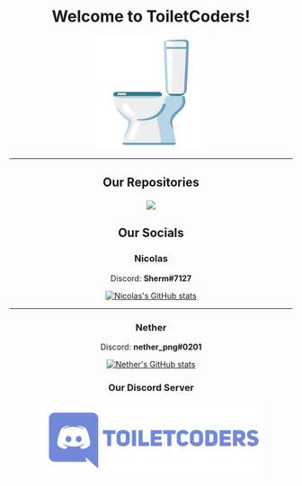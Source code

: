 <h1 align="center">Welcome to ToiletCoders!</h1>
<div align="center">
  <img width="200" src="https://github.com/ToiletCoders/.github/blob/main/profile/images/toilet.png" />
  </div>
</div>
<hr />
<h2 align="center">Our Repositories</h2>
<div align="center">
  <a href="https://github.com/ToiletCoders/THU-Summary-SS22">
    <img align="center" src="https://github-readme-stats.vercel.app/api/pin/?username=ToiletCoders&repo=THU-Summary-SS22&layout=compact&theme=dark" />
  </a>
</div>
<h2 align="center">Our Socials</h2>
<div align="center">
  <h3>Nicolas</h3>
  <p>Discord: <strong>Sherm#7127</strong></p>
  
   [![Nicolas's GitHub stats](https://github-readme-stats.vercel.app/api?username=bircni&layout=compact&theme=dark)](https://github.com/bircni/github-readme-stats)
  
  <hr />
  
  <h3>Nether</h3>
  <p>Discord: <strong>nether_png#0201</strong></p>

  [![Nether's GitHub stats](https://github-readme-stats.vercel.app/api?username=GitNether&layout=compact&theme=dark)](https://github.com/GitNether/github-readme-stats)

</div>
<div align="center">
  <h3 align="center">Our Discord Server</h3>
  <a href="https://www.youtube.com/watch?v=dQw4w9WgXcQ">
    <img width="400" src="https://github.com/ToiletCoders/.github/blob/main/profile/images/discord.png" />
  </a>
</div>
